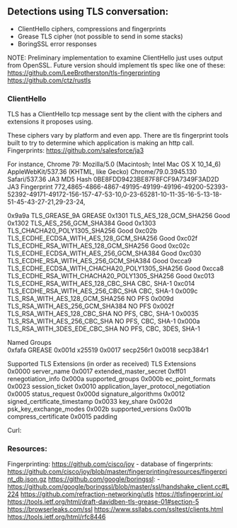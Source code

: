 ## Detections using TLS conversation:
- ClientHello ciphers, compressions and fingerprints
- Grease TLS cipher (not possible to send in some stacks)
- BoringSSL error responses

NOTE: Preliminary implementation to examine ClientHello just uses output from OpenSSL. Future version should implement tls spec like one of these:
https://github.com/LeeBrotherston/tls-fingerprinting
https://github.com/ctz/rustls

### ClientHello

TLS has a ClientHello tcp message sent by the client with the ciphers and extensions it proposes using.

These ciphers vary by platform and even app. There are tls fingerprint tools built to try to determine 
which application is making an http call.
 Fingerprints: https://github.com/salesforce/ja3

For instance, Chrome 79:
Mozilla/5.0 (Macintosh; Intel Mac OS X 10_14_6) AppleWebKit/537.36 (KHTML, like Gecko) Chrome/79.0.3945.130 Safari/537.36
JA3 MD5 Hash	0BE8FDD9423BE87F8FCF9A7349F3AD2D
JA3 Fingerprint	772,4865-4866-4867-49195-49199-49196-49200-52393-52392-49171-49172-156-157-47-53-10,0-23-65281-10-11-35-16-5-13-18-51-45-43-27-21,29-23-24,

0x9a9a   TLS_GREASE_9A   GREASE 
0x1301   TLS_AES_128_GCM_SHA256   Good 
0x1302   TLS_AES_256_GCM_SHA384   Good 
0x1303   TLS_CHACHA20_POLY1305_SHA256   Good 
0xc02b   TLS_ECDHE_ECDSA_WITH_AES_128_GCM_SHA256   Good 
0xc02f   TLS_ECDHE_RSA_WITH_AES_128_GCM_SHA256   Good 
0xc02c   TLS_ECDHE_ECDSA_WITH_AES_256_GCM_SHA384   Good 
0xc030   TLS_ECDHE_RSA_WITH_AES_256_GCM_SHA384   Good 
0xcca9   TLS_ECDHE_ECDSA_WITH_CHACHA20_POLY1305_SHA256   Good 
0xcca8   TLS_ECDHE_RSA_WITH_CHACHA20_POLY1305_SHA256   Good 
0xc013   TLS_ECDHE_RSA_WITH_AES_128_CBC_SHA   CBC, SHA-1 
0xc014   TLS_ECDHE_RSA_WITH_AES_256_CBC_SHA   CBC, SHA-1 
0x009c   TLS_RSA_WITH_AES_128_GCM_SHA256   NO PFS 
0x009d   TLS_RSA_WITH_AES_256_GCM_SHA384   NO PFS 
0x002f   TLS_RSA_WITH_AES_128_CBC_SHA   NO PFS, CBC, SHA-1 
0x0035   TLS_RSA_WITH_AES_256_CBC_SHA   NO PFS, CBC, SHA-1 
0x000a   TLS_RSA_WITH_3DES_EDE_CBC_SHA   NO PFS, CBC, 3DES, SHA-1 

Named Groups	 
0xfafa   GREASE 
0x001d   x25519 
0x0017   secp256r1 
0x0018   secp384r1 

Supported TLS Extensions (in order as received)
TLS Extensions	 
0x0000   server_name 
0x0017   extended_master_secret 
0xff01   renegotiation_info 
0x000a   supported_groups 
0x000b   ec_point_formats 
0x0023   session_ticket 
0x0010   application_layer_protocol_negotiation 
0x0005   status_request 
0x000d   signature_algorithms 
0x0012   signed_certificate_timestamp 
0x0033   key_share 
0x002d   psk_key_exchange_modes 
0x002b   supported_versions 
0x001b   compress_certificate 
0x0015   padding

Curl: 
 
### Resources:

Fingerprinting:
https://github.com/cisco/joy
    - database of fingerprints: https://github.com/cisco/joy/blob/master/fingerprinting/resources/fingerprint_db.json.gz
https://github.com/google/boringssl:
    - https://github.com/google/boringssl/blob/master/ssl/handshake_client.cc#L224
https://github.com/refraction-networking/utls
https://tlsfingerprint.io/
https://tools.ietf.org/html/draft-davidben-tls-grease-01#section-5
https://browserleaks.com/ssl
https://www.ssllabs.com/ssltest/clients.html
https://tools.ietf.org/html/rfc8446
